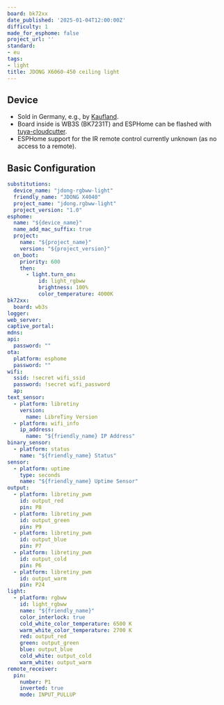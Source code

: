 ```yaml
---
board: bk72xx
date_published: '2025-01-04T12:00:00Z'
difficulty: 1
made_for_esphome: false
project_url: ''
standard:
- eu
tags:
- light
title: JDONG X6060-450 ceiling light
---
```


## Device

- Sold in Germany, e.g., by [Kaufland](https://www.kaufland.de/product/407823330/).
- Board inside is WB3S (BK7231T) and ESPHome can be flashed with [tuya-cloudcutter](https://github.com/tuya-cloudcutter/tuya-cloudcutter).
- ESPHome support for the IR remote control currently unknown (as no access to a remote).

## Basic Configuration

```yaml
substitutions:
  device_name: "jdong-rgbww-light"
  friendly_name: "JDONG X4040"
  project_name: "jdong.rgbww-light"
  project_version: "1.0"
esphome:
  name: "${device_name}"
  name_add_mac_suffix: true
  project:
    name: "${project_name}"
    version: "${project_version}"
  on_boot:
    priority: 600
    then:
      - light.turn_on:
          id: light_rgbww
          brightness: 100%
          color_temperature: 4000K
bk72xx:
  board: wb3s
logger:
web_server:
captive_portal:
mdns:
api:
  password: ""
ota:
  platform: esphome
  password: ""
wifi:
  ssid: !secret wifi_ssid
  password: !secret wifi_password
  ap:
text_sensor:
  - platform: libretiny
    version:
      name: LibreTiny Version
  - platform: wifi_info
    ip_address:
      name: "${friendly_name} IP Address"
binary_sensor:
  - platform: status
    name: "${friendly_name} Status"
sensor:
  - platform: uptime
    type: seconds
    name: "${friendly_name} Uptime Sensor"
output:
  - platform: libretiny_pwm
    id: output_red
    pin: P8
  - platform: libretiny_pwm
    id: output_green
    pin: P9
  - platform: libretiny_pwm
    id: output_blue
    pin: P7
  - platform: libretiny_pwm
    id: output_cold
    pin: P6
  - platform: libretiny_pwm
    id: output_warm
    pin: P24
light:
  - platform: rgbww
    id: light_rgbww
    name: "${friendly_name}"
    color_interlock: true
    cold_white_color_temperature: 6500 K
    warm_white_color_temperature: 2700 K
    red: output_red
    green: output_green
    blue: output_blue
    cold_white: output_cold
    warm_white: output_warm
remote_receiver:
  pin:
    number: P1
    inverted: true
    mode: INPUT_PULLUP
```
